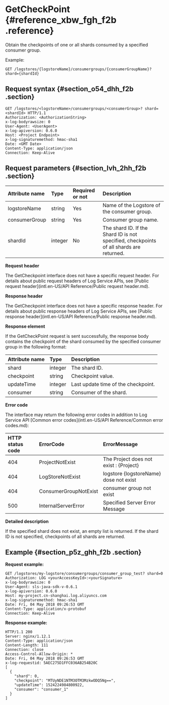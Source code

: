 # GetCheckPoint {#reference_xbw_fgh_f2b .reference}

Obtain the checkpoints of one or all shards consumed by a specified consumer group.

Example:

```
GET /logstores/{logstoreName}/consumergroups/{consumerGroupName}? shard={shardId}
```

## Request syntax {#section_o54_dhh_f2b .section}

```
GET /logstores/<logstoreName>/consumergroups/<consumerGroup>? shard=<shardId> HTTP/1.1
Authorization: <AuthorizationString> 
x-log-bodyrawsize: 0
User-Agent: <UserAgent>
x-log-apiversion: 0.6.0
Host: <Project Endpoint>
x-log-signaturemethod: hmac-sha1
Date: <GMT Date>
Content-Type: application/json
Connection: Keep-Alive
```

## Request parameters {#section_lvh_2hh_f2b .section}

|Attribute name|Type|Required or not|Description|
|:-------------|:---|:--------------|:----------|
|logstoreName|string|Yes|Name of the Logstore of the consumer group.|
|consumerGroup|string|Yes|Consumer group name.|
|shardId|integer|No|The shard ID. If the Shard ID is not specified, checkpoints of all shards are returned.|

**Request header**

The GetCheckpoint interface does not have a specific request header. For details about public request headers of Log Service APIs, see [Public request header](intl.en-US/API Reference/Public request header.md).

**Response header**

The GetCheckpoint interface does not have a specific response header. For details about public response headers of Log Service APIs, see [Public response header](intl.en-US/API Reference/Public response header.md).

**Response element**

If the GetCheckPoint request is sent successfully, the response body contains the checkpoint of the shard consumed by the specified consumer group in the following format:

|Attribute name|Type|Description|
|:-------------|:---|:----------|
|shard|integer|The shard ID.|
|checkpoint|string|Checkpoint value.|
|updateTime|integer|Last update time of the checkpoint.|
|consumer|string|Consumer of the shard.|

**Error code**

The interface may return the following error codes in addition to Log Service API [Common error codes](intl.en-US/API Reference/Common error codes.md):

|HTTP status code|ErrorCode|ErrorMessage|
|:---------------|:--------|:-----------|
|404|ProjectNotExist|The Project does not exist : \{Project\}|
|404|LogStoreNotExist|logstore \{logstoreName\} dose not exist|
|404|ConsumerGroupNotExist|consumer group not exist|
|500|InternalServerError|Specified Server Error Message|

**Detailed description**

If the specified shard does not exist, an empty list is returned. If the shard ID is not specified, checkpoints of all shards are returned.

## Example {#section_p5z_ghh_f2b .section}

**Request example:**

```
GET /logstores/my-logstore/consumergroups/consumer_group_test? shard=0
Authorization: LOG <yourAccessKeyId>:<yourSignature>
x-log-bodyrawsize: 0
User-Agent: sls-java-sdk-v-0.6.1
x-log-apiversion: 0.6.0
Host: my-project.cn-shanghai.log.aliyuncs.com
x-log-signaturemethod: hmac-sha1
Date: Fri, 04 May 2018 09:26:53 GMT
Content-Type: application/x-protobuf
Connection: Keep-Alive
```

**Response example:**

```
HTTP/1.1 200
Server: nginx/1.12.1
Content-Type: application/json
Content-Length: 111
Connection: close
Access-Control-Allow-Origin: *
Date: Fri, 04 May 2018 09:26:53 GMT
x-log-requestid: 5AEC275D1FFC036AB254B20C
[
  {
    "shard": 0,
    "checkpoint": "MTUyNDE1NTM3OTM3MzkwODQ5Ng==",
    "updateTime": 1524224984800922,
    "consumer": "consumer_1"
  }
]
```

